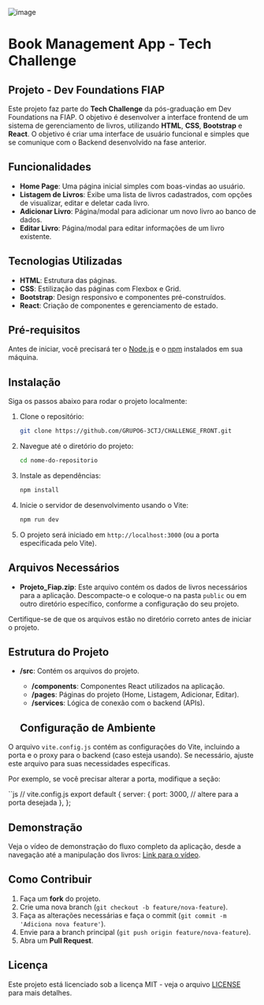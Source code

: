 ![image](https://github.com/user-attachments/assets/2019e514-2296-46ec-92ee-955e073002ee)


# Book Management App - Tech Challenge

## Projeto - Dev Foundations FIAP

Este projeto faz parte do **Tech Challenge** da pós-graduação em Dev Foundations na FIAP. O objetivo é desenvolver a interface frontend de um sistema de gerenciamento de livros, utilizando **HTML**, **CSS**, **Bootstrap** e **React**.
O objetivo é criar uma interface de usuário funcional e simples que se comunique com o Backend desenvolvido na fase anterior.

## Funcionalidades

- **Home Page**: Uma página inicial simples com boas-vindas ao usuário.
- **Listagem de Livros**: Exibe uma lista de livros cadastrados, com opções de visualizar, editar e deletar cada livro.
- **Adicionar Livro**: Página/modal para adicionar um novo livro ao banco de dados.
- **Editar Livro**: Página/modal para editar informações de um livro existente.

## Tecnologias Utilizadas

- **HTML**: Estrutura das páginas.
- **CSS**: Estilização das páginas com Flexbox e Grid.
- **Bootstrap**: Design responsivo e componentes pré-construídos.
- **React**: Criação de componentes e gerenciamento de estado.

## Pré-requisitos

Antes de iniciar, você precisará ter o [Node.js](https://nodejs.org/) e o [npm](https://www.npmjs.com/) instalados em sua máquina.

## Instalação

Siga os passos abaixo para rodar o projeto localmente:

1. Clone o repositório:
    ```bash
    git clone https://github.com/GRUPO6-3CTJ/CHALLENGE_FRONT.git
    ```

2. Navegue até o diretório do projeto:
    ```bash
    cd nome-do-repositorio
    ```

3. Instale as dependências:
    ```bash
    npm install
    ```

4. Inicie o servidor de desenvolvimento usando o Vite:
    ```bash
    npm run dev
    ```

5. O projeto será iniciado em `http://localhost:3000` (ou a porta especificada pelo Vite).

## Arquivos Necessários

- **Projeto_Fiap.zip**: Este arquivo contém os dados de livros necessários para a aplicação. Descompacte-o e coloque-o na pasta `public` ou em outro diretório específico, conforme a configuração do seu projeto.

Certifique-se de que os arquivos estão no diretório correto antes de iniciar o projeto.



## Estrutura do Projeto

- **/src**: Contém os arquivos do projeto.
  - **/components**: Componentes React utilizados na aplicação.
  - **/pages**: Páginas do projeto (Home, Listagem, Adicionar, Editar).
  - **/services**: Lógica de conexão com o backend (APIs).

  ## Configuração de Ambiente

O arquivo `vite.config.js` contém as configurações do Vite, incluindo a porta e o proxy para o backend (caso esteja usando). Se necessário, ajuste este arquivo para suas necessidades específicas.

Por exemplo, se você precisar alterar a porta, modifique a seção:

``js
// vite.config.js
export default {
  server: {
    port: 3000, // altere para a porta desejada
  },
};


## Demonstração

Veja o vídeo de demonstração do fluxo completo da aplicação, desde a navegação até a manipulação dos livros: [Link para o vídeo](https://drive.google.com/drive/u/1/folders/1qfkRkbKT29fq9YuBiPKKpUk3j4S5-ZLa).

## Como Contribuir

1. Faça um **fork** do projeto.
2. Crie uma nova branch (`git checkout -b feature/nova-feature`).
3. Faça as alterações necessárias e faça o commit (`git commit -m 'Adiciona nova feature'`).
4. Envie para a branch principal (`git push origin feature/nova-feature`).
5. Abra um **Pull Request**.

## Licença

Este projeto está licenciado sob a licença MIT - veja o arquivo [LICENSE](LICENSE) para mais detalhes.
